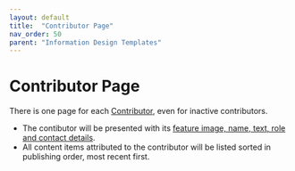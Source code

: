 ```yaml
---
layout: default
title:  "Contributor Page"
nav_order: 50
parent: "Information Design Templates"
---
```


# Contributor Page

There is one page for each [Contributor](../data-models/contributor.md), even for inactive contributors. 

* The contibutor will be presented with its [feature image, name, text, role and contact details](../data-models/contributor.md#fields). 
* All content items attributed to the contributor will be listed sorted in publishing order, most recent first.
